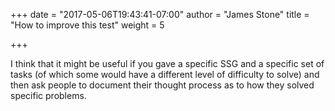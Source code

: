 +++
date = "2017-05-06T19:43:41-07:00"
author = "James Stone"
title = "How to improve this test"
weight = 5

+++

I think that it might be useful if you gave a specific SSG and a specific set of tasks (of which some would have a different level of difficulty to solve) and then ask people to document their thought process as to how they solved specific problems.